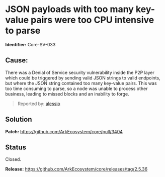 # JSON payloads with too many key-value pairs were too CPU intensive to parse

**Identifier:** Core-SV-033

## Cause: 
There was a Denial of Service security vulnerability inside the P2P layer which could be triggered by sending valid JSON strings to valid endpoints, but where the JSON string contained too many key-value pairs. This was too time consuming to parse, so a node was unable to process other business, leading to missed blocks and an inability to forge.

>Reported by: [alessio](https://github.com/alessiodf)

## Solution

**Patch:** https://github.com/ArkEcosystem/core/pull/3404

## Status
Closed.

**Release:** https://github.com/ArkEcosystem/core/releases/tag/2.5.36
